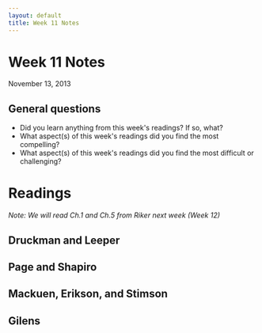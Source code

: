 ```yaml
---
layout: default
title: Week 11 Notes
---
```


# Week 11 Notes #
November 13, 2013

## General questions ##
* Did you learn anything from this week's readings? If so, what?
* What aspect(s) of this week's readings did you find the most compelling?
* What aspect(s) of this week's readings did you find the most difficult or challenging?


# Readings #

*Note: We will read Ch.1 and Ch.5 from Riker next week (Week 12)*

## Druckman and Leeper ##


## Page and Shapiro ##


## Mackuen, Erikson, and Stimson ##


## Gilens ##
